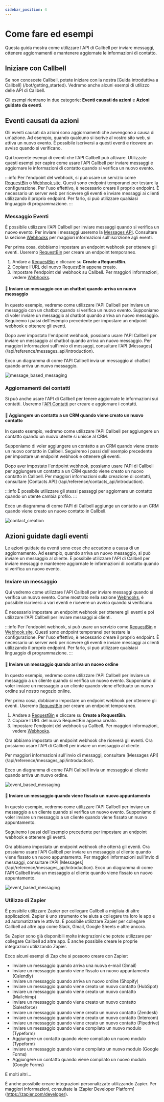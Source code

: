 ```yaml
---
sidebar_position: 4
---
```


# Come fare ed esempi

Questa guida mostra come utilizzare l'API di Callbell per inviare messaggi, ottenere aggiornamenti e mantenere aggiornate le informazioni di contatto.

## Iniziare con Callbell

Se non conoscete Callbell, potete iniziare con la nostra [Guida introduttiva a Callbell] (/bot/getting_started).
Vedremo anche alcuni esempi di utilizzo delle API di Callbell.

Gli esempi rientrano in due categorie: **Eventi causati da azioni** e **Azioni guidate da eventi**.

## Eventi causati da azioni

Gli eventi causati da azioni sono aggiornamenti che avvengono a causa di un'azione. Ad esempio, quando qualcuno si iscrive al vostro sito web, si attiva un nuovo evento. È possibile iscriversi a questi eventi e ricevere un avviso quando si verificano.

Qui troverete esempi di eventi che l'API Callbell può attivare. Utilizzate questi esempi per capire come usare l'API Callbell per inviare messaggi e aggiornare le informazioni di contatto quando si verifica un nuovo evento.

:::info
Per l'endpoint del webhook, si può usare un servizio come [RequestBin](https://requestbin.com/) o [Webhook.site](https://webhook.site/). Questi sono endpoint temporanei per testare la configurazione. Per l'uso effettivo, è necessario creare il proprio endpoint. È necessario un server web per ricevere gli eventi e inviare messaggi ai clienti utilizzando il proprio endpoint. Per farlo, si può utilizzare qualsiasi linguaggio di programmazione.
:::

### Messaggio Eventi

È possibile utilizzare l'API Callbell per inviare messaggi quando si verifica un nuovo evento.
Per inviare i messaggi useremo la [Messages API](/api/reference/messages_api/introduction). Consultare la sezione [Webhooks](/api/reference/webhooks/introduction) per maggiori informazioni sull'iscrizione agli eventi.

Per prima cosa, dobbiamo impostare un endpoint webhook per ottenere gli eventi. Useremo [RequestBin](https://requestbin.com/) per creare un endpoint temporaneo.

1. Andare a [RequestBin](https://requestbin.com/) e cliccare su **Create a RequestBin**.
2. Copiare l'URL del nuovo RequestBin appena creato.
3. Impostare l'endpoint del webhook su Callbell. Per maggiori informazioni, vedere [Webhooks](/api/reference/webhooks/introduction).

#### 🤖 Inviare un messaggio con un chatbot quando arriva un nuovo messaggio

In questo esempio, vedremo come utilizzare l'API Callbell per inviare un messaggio con un chatbot quando si verifica un nuovo evento. Supponiamo di voler inviare un messaggio al chatbot quando arriva un nuovo messaggio. Seguiremo i passi dell'esempio precedente per impostare un endpoint webhook e ottenere gli eventi.

Dopo aver impostato l'endpoint webhook, possiamo usare l'API Callbell per inviare un messaggio al chatbot quando arriva un nuovo messaggio. Per maggiori informazioni sull'invio di messaggi, consultare l'API [Messages] (/api/reference/messages_api/introduction).

Ecco un diagramma di come l'API Callbell invia un messaggio al chatbot quando arriva un nuovo messaggio.

![message_based_messaging](./assets/message_chatbot.png)

### Aggiornamenti dei contatti

Si può anche usare l'API di Callbell per tenere aggiornate le informazioni sui contatti.
Useremo l'[API Contatti](/api/reference/contacts_api/introduction) per creare e aggiornare i contatti.

#### 📝 Aggiungere un contatto a un CRM quando viene creato un nuovo contatto

In questo esempio, vedremo come utilizzare l'API Callbell per aggiungere un contatto quando un nuovo utente si unisce al CRM.

Supponiamo di voler aggiungere un contatto a un CRM quando viene creato un nuovo contatto in Callbell. Seguiremo i passi dell'esempio precedente per impostare un endpoint webhook e ottenere gli eventi.

Dopo aver impostato l'endpoint webhook, possiamo usare l'API di Callbell per aggiungere un contatto a un CRM quando viene creato un nuovo contatto in Callbell. Per maggiori informazioni sulla creazione di contatti, consultare [Contacts API] (/api/reference/contacts_api/introduction).

:::info
È possibile utilizzare gli stessi passaggi per aggiornare un contatto quando un utente cambia profilo.
:::

Ecco un diagramma di come l'API di Callbell aggiunge un contatto a un CRM quando viene creato un nuovo contatto in Callbell.

![contact_creation](./assets/create_contact.png)

## Azioni guidate dagli eventi

Le azioni guidate da eventi sono cose che accadono a causa di un aggiornamento. Ad esempio, quando arriva un nuovo messaggio, si può inviare un messaggio al cliente. È possibile utilizzare l'API di Callbell per inviare messaggi e mantenere aggiornate le informazioni di contatto quando si verifica un nuovo evento.

### Inviare un messaggio

Qui vedremo come utilizzare l'API Callbell per inviare messaggi quando si verifica un nuovo evento. Come mostrato nella sezione [Webhooks](/api/reference/webhooks/introduction), è possibile iscriversi a vari eventi e ricevere un avviso quando si verificano.

È necessario impostare un endpoint webhook per ottenere gli eventi e poi utilizzare l'API Callbell per inviare messaggi ai clienti.

:::info
Per l'endpoint webhook, si può usare un servizio come [RequestBin](https://requestbin.com/) o [Webhook.site](https://webhook.site/). Questi sono endpoint temporanei per testare la configurazione. Per l'uso effettivo, è necessario creare il proprio endpoint.
È necessario un server web per ricevere gli eventi e inviare messaggi ai clienti utilizzando il proprio endpoint. Per farlo, si può utilizzare qualsiasi linguaggio di programmazione.
:::

#### 🛒 Inviare un messaggio quando arriva un nuovo ordine

In questo esempio, vedremo come utilizzare l'API Callbell per inviare un messaggio a un cliente quando si verifica un nuovo evento.
Supponiamo di voler inviare un messaggio a un cliente quando viene effettuato un nuovo ordine sul nostro negozio online.

Per prima cosa, dobbiamo impostare un endpoint webhook per ottenere gli eventi. Useremo [RequestBin](https://requestbin.com/) per creare un endpoint temporaneo.

1. Andare a [RequestBin](https://requestbin.com/) e cliccare su **Create a RequestBin**.
2. Copiare l'URL del nuovo RequestBin appena creato.
3. Impostare l'endpoint del webhook su Callbell. Per maggiori informazioni, vedere [Webhooks](/api/reference/webhooks/introduction).

Ora abbiamo impostato un endpoint webhook che riceverà gli eventi. Ora possiamo usare l'API di Callbell per inviare un messaggio al cliente.

Per maggiori informazioni sull'invio di messaggi, consultare [Messages API] (/api/reference/messages_api/introduction).

Ecco un diagramma di come l'API Callbell invia un messaggio al cliente quando arriva un nuovo ordine.

![event_based_messaging](./assets/orders_example.png)

#### 📅 Inviare un messaggio quando viene fissato un nuovo appuntamento

In questo esempio, vedremo come utilizzare l'API Callbell per inviare un messaggio a un cliente quando si verifica un nuovo evento.
Supponiamo di voler inviare un messaggio a un cliente quando viene fissato un nuovo appuntamento.

Seguiremo i passi dell'esempio precedente per impostare un endpoint webhook e ottenere gli eventi.

Ora abbiamo impostato un endpoint webhook che otterrà gli eventi. Ora possiamo usare l'API Callbell per inviare un messaggio al cliente quando viene fissato un nuovo appuntamento. Per maggiori informazioni sull'invio di messaggi, consultare l'API [Messages] (/api/reference/messages_api/introduction). Ecco un diagramma di come l'API Callbell invia un messaggio al cliente quando viene fissato un nuovo appuntamento.

![event_based_messaging](./assets/appointments_example.png)

### Utilizzo di Zapier

È possibile utilizzare Zapier per collegare Callbell a migliaia di altre applicazioni. Zapier è uno strumento che aiuta a collegare tra loro le app e ad automatizzare le attività. È possibile utilizzare Zapier per collegare Callbell ad altre app come Slack, Gmail, Google Sheets e altre ancora.

Su Zapier sono già disponibili molte integrazioni che potete utilizzare per collegare Callbell ad altre app. È anche possibile creare le proprie integrazioni utilizzando Zapier.

Ecco alcuni esempi di Zap che si possono creare con Zapier:

- Inviare un messaggio quando arriva una nuova e-mail (Gmail)
- Inviare un messaggio quando viene fissato un nuovo appuntamento (Calendly)
- Inviare un messaggio quando arriva un nuovo ordine (Shopify)
- Inviare un messaggio quando viene creato un nuovo contatto (HubSpot)
- Inviare un messaggio quando viene creato un nuovo contatto (Mailchimp)
- Inviare un messaggio quando viene creato un nuovo contatto (Salesforce)
- Inviare un messaggio quando viene creato un nuovo contatto (Zendesk)
- Inviare un messaggio quando viene creato un nuovo contatto (Intercom)
- Inviare un messaggio quando viene creato un nuovo contatto (Pipedrive)
- Inviare un messaggio quando viene compilato un nuovo modulo (Typeform)
- Aggiungere un contatto quando viene compilato un nuovo modulo (Typeform)
- Inviare un messaggio quando viene compilato un nuovo modulo (Google Forms)
- Aggiungere un contatto quando viene compilato un nuovo modulo (Google Forms)

E molti altri...

È anche possibile creare integrazioni personalizzate utilizzando Zapier. Per maggiori informazioni, consultate la [Zapier Developer Platform] (https://zapier.com/developer).
